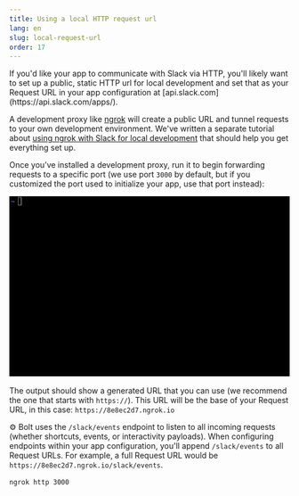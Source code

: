 ```yaml
---
title: Using a local HTTP request url
lang: en
slug: local-request-url
order: 17
---
```


<div class="section-content">
If you'd like your app to communicate with Slack via HTTP, you'll likely want to set up a public, static HTTP url for local development and set that as your Request URL in your app configuration at [api.slack.com](https://api.slack.com/apps/). 

A development proxy like [ngrok](https://ngrok.com/) will create a public URL and tunnel requests to your own development environment. We've written a separate tutorial about [using ngrok with Slack for local development](https://api.slack.com/tutorials/tunneling-with-ngrok) that should help you get everything set up.

Once you’ve installed a development proxy, run it to begin forwarding requests to a specific port (we use port `3000` by default, but if you customized the port used to initialize your app, use that port instead):

![Running ngrok](assets/ngrok.gif "Running ngrok")

The output should show a generated URL that you can use (we recommend the one that starts with `https://`). This URL will be the base of your Request URL, in this case: `https://8e8ec2d7.ngrok.io`

⚙️ Bolt uses the `/slack/events` endpoint to listen to all incoming requests (whether shortcuts, events, or interactivity payloads). When configuring endpoints within your app configuration, you'll append `/slack/events` to all Request URLs. For example, a full Request URL would be `https://8e8ec2d7.ngrok.io/slack/events`.
</div>

```shell
ngrok http 3000
```